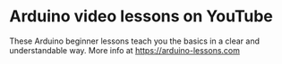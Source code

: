 # Arduino video lessons on YouTube
These Arduino beginner lessons teach you the basics in a clear and understandable way. More info at https://arduino-lessons.com
